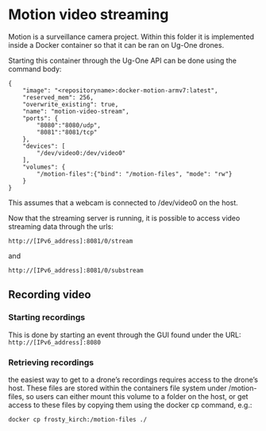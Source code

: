 # Motion video streaming

Motion is a surveillance camera project.
Within this folder it is implemented inside a Docker container so that it can be ran on Ug-One drones.

Starting this container through the Ug-One API can be done using the command body:

```language=json
{
    "image": "<repositoryname>:docker-motion-armv7:latest",
    "reserved_mem": 256,
    "overwrite_existing": true,
    "name": "motion-video-stream",
    "ports": {
        "8080":"8080/udp",
        "8081":"8081/tcp"
    },
    "devices": [
        "/dev/video0:/dev/video0"
    ],
    "volumes": {
        "/motion-files":{"bind": "/motion-files", "mode": "rw"}
    }
}
```

This assumes that a webcam is connected to /dev/video0 on the host.

Now that the streaming server is running, it is possible to access video streaming data through the urls:

```http://[IPv6_address]:8081/0/stream```

and

```http://[IPv6_address]:8081/0/substream```

## Recording video

### Starting recordings

This is done by starting an event through the GUI found under the URL:
```http://[IPv6_address]:8080```

### Retrieving recordings

the easiest way to get to a drone’s recordings requires access to the drone’s host. These files are stored within the containers file system under /motion-files, so users can either mount this volume to a folder on the host, or get access to these files by copying them using the docker cp command, e.g.:

```bash
docker cp frosty_kirch:/motion-files ./
```

